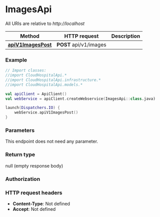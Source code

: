 # ImagesApi

All URIs are relative to *http://localhost*

Method | HTTP request | Description
------------- | ------------- | -------------
[**apiV1ImagesPost**](ImagesApi.md#apiV1ImagesPost) | **POST** api/v1/images | 





### Example
```kotlin
// Import classes:
//import CloudHospitalApi.*
//import CloudHospitalApi.infrastructure.*
//import CloudHospitalApi.models.*

val apiClient = ApiClient()
val webService = apiClient.createWebservice(ImagesApi::class.java)

launch(Dispatchers.IO) {
    webService.apiV1ImagesPost()
}
```

### Parameters
This endpoint does not need any parameter.

### Return type

null (empty response body)

### Authorization



### HTTP request headers

 - **Content-Type**: Not defined
 - **Accept**: Not defined


